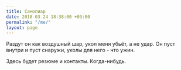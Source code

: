 ```yaml
---
title: Самопиар
date: 2018-03-24 18:38:00 +03:00
permalink: "/me/"
layout: page
---
```


Раздут он как воздушный шар, укол меня убьёт, а не удар. Он пуст внутри и пуст снаружи, уколы для него - что ужин.

Здесь будет резюме и контакты. Когда-нибудь. 
